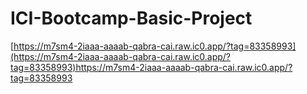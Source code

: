 # ICI-Bootcamp-Basic-Project
[https://m7sm4-2iaaa-aaaab-qabra-cai.raw.ic0.app/?tag=83358993](https://m7sm4-2iaaa-aaaab-qabra-cai.raw.ic0.app/?tag=83358993)https://m7sm4-2iaaa-aaaab-qabra-cai.raw.ic0.app/?tag=83358993
